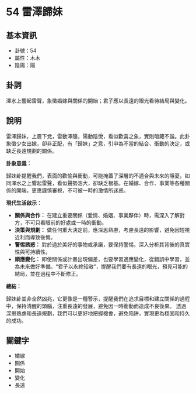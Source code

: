 # 54 雷澤歸妹

## 基本資訊
- 卦號：54
- 屬性：木木
- 陰陽：陽

## 卦詞
澤水上響起雷聲，象徵婚嫁與關係的開始；君子應以長遠的眼光看待結局與變化。

## 說明
雷澤歸妹，上震下兌，雷動澤隨，陽動陰悅，看似歡喜之象，實則暗藏不諧。此卦象徵少女出嫁，卻非正配，有「歸妹」之意，引申為不當的結合、衝動的決定，或缺乏長遠規劃的關係。

**卦象意義：**

歸妹卦提醒我們，表面的歡愉與衝動，可能掩蓋了深層的不適合與未來的隱憂。如同澤水之上響起雷聲，看似聲勢浩大，卻缺乏根基。在婚嫁、合作、事業等各種關係的開端，更應謹慎審視，不可被一時的激情所迷惑。

**現代生活啟示：**

*   **關係與合作：** 在建立重要關係（愛情、婚姻、事業夥伴）時，需深入了解對方，不可只看眼前的好處或一時的衝動。
*   **決策與規劃：** 做任何重大決定前，應深思熟慮，考慮長遠的影響，避免因短視近利而導致後悔。
*   **警惕誘惑：** 對於過於美好的事物或承諾，要保持警惕，深入分析其背後的真實性與可持續性。
*   **順應變化：** 即使關係或計畫出現偏差，也要學習適應變化，從錯誤中學習，並為未來做好準備。“君子以永終知敝”，提醒我們要有長遠的眼光，預見可能的結局，並在過程中不斷修正。

**總結：**

歸妹卦並非全然凶兆，它更像是一種警示，提醒我們在追求目標和建立關係的過程中，保持清醒的頭腦，注重長遠的發展，避免因一時衝動而造成不良後果。 透過深思熟慮和長遠規劃，我們可以更好地把握機會，避免陷阱，實現更為穩固和持久的成功。

## 關鍵字
- 婚嫁
- 關係
- 開始
- 變化
- 長遠
